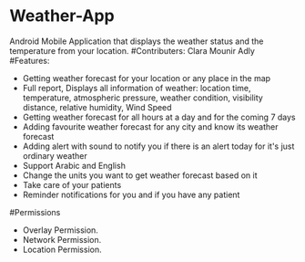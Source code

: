 # Weather-App
Android Mobile Application that displays the weather status and the temperature from your location.
#Contributers:
Clara Mounir Adly 
#Features:
- Getting weather forecast for your location or any place in the map
- Full report, Displays all information of weather: location time, temperature, atmospheric pressure, weather condition, visibility distance, relative humidity, Wind Speed
- Getting weather forecast for all hours at a day and for the coming 7 days
- Adding favourite weather forecast for any city and know its weather forecast
- Adding alert with sound to notify you if there is an alert today for it's just ordinary weather
- Support Arabic and English
- Change the units you want to get weather forecast based on it
- Take care of your patients
- Reminder notifications for you and if you have any patient

#Permissions
- Overlay Permission.
- Network Permission.
- Location Permission.


